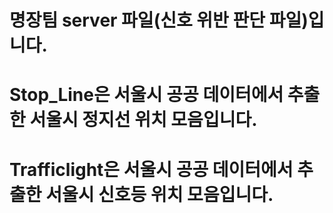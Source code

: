 # 명장팀 server 파일(신호 위반 판단 파일)입니다.
# Stop_Line은 서울시 공공 데이터에서 추출한 서울시 정지선 위치 모음입니다.
# Trafficlight은 서울시 공공 데이터에서 추출한 서울시 신호등 위치 모음입니다.
